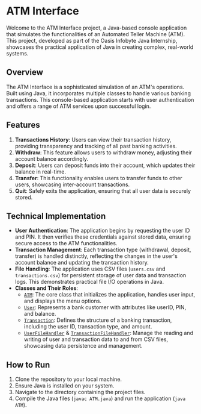 # ATM Interface

Welcome to the ATM Interface project, a Java-based console application that simulates the functionalities of an Automated Teller Machine (ATM). This project, developed as part of the Oasis Infobyte Java Internship, showcases the practical application of Java in creating complex, real-world systems.

## Overview

The ATM Interface is a sophisticated simulation of an ATM's operations. Built using Java, it incorporates multiple classes to handle various banking transactions. This console-based application starts with user authentication and offers a range of ATM services upon successful login.

## Features

1. **Transactions History**: Users can view their transaction history, providing transparency and tracking of all past banking activities.
2. **Withdraw**: This feature allows users to withdraw money, adjusting their account balance accordingly.
3. **Deposit**: Users can deposit funds into their account, which updates their balance in real-time.
4. **Transfer**: This functionality enables users to transfer funds to other users, showcasing inter-account transactions.
5. **Quit**: Safely exits the application, ensuring that all user data is securely stored.

## Technical Implementation

- **User Authentication**: The application begins by requesting the user ID and PIN. It then verifies these credentials against stored data, ensuring secure access to the ATM functionalities.
- **Transaction Management**: Each transaction type (withdrawal, deposit, transfer) is handled distinctly, reflecting the changes in the user's account balance and updating the transaction history.
- **File Handling**: The application uses CSV files (`users.csv` and `transactions.csv`) for persistent storage of user data and transaction logs. This demonstrates practical file I/O operations in Java.
- **Classes and Their Roles**:
  - [`ATM`](https://github.com/Tejaswini167/oibsip_task3/blob/main/ATM.java): The core class that initializes the application, handles user input, and displays the menu options.
  - [`User`](https://github.com/Tejaswini167/oibsip_task3/blob/main/User.java): Represents a bank customer with attributes like userID, PIN, and balance.
  - [`Transaction`](https://github.com/Tejaswini167/oibsip_task3/blob/main/Transaction.java): Defines the structure of a banking transaction, including the user ID, transaction type, and amount.
  - [`UserFileHandler`](https://github.com/Tejaswini167/oibsip_task3/blob/main/UserFileHandler.java) & [`TransactionFileHandler`](https://github.com/Tejaswini167/oibsip_task3/blob/main/TransactionFileHandler.java): Manage the reading and writing of user and transaction data to and from CSV files, showcasing data persistence and management.

## How to Run

1. Clone the repository to your local machine.
2. Ensure Java is installed on your system.
3. Navigate to the directory containing the project files.
4. Compile the Java files (`javac ATM.java`) and run the application (`java ATM`).
